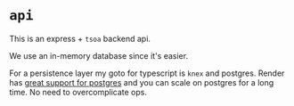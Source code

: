 # `api`

This is an express + `tsoa` backend api.

We use an in-memory database since it's easier. 

For a persistence layer my goto for typescript is `knex` and postgres. Render has [great support for postgres](https://render.com/docs/databases) and you can scale on postgres for a long time. No need to overcomplicate ops.